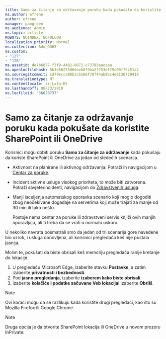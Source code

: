 ```yaml
---
title: Samo za čitanje za održavanje poruku kada pokušate da koristite SharePoint ili OneDrive
ms.author: efrene
author: efrene
manager: pamgreen
ms.audience: Admin
ms.topic: article
ROBOTS: NOINDEX, NOFOLLOW
localization_priority: Normal
ms.collection: Adm_O365
ms.custom:
- "127"
- "128"
ms.assetid: de7b6877-f3f9-4402-8072-c73783aaccaa
ms.openlocfilehash: 5b1e56253d6deeb0f9ba2f753eff5c00ff9c51a2
ms.sourcegitcommit: cd79ecca88b2cb166f78f44ab8bc4e8136729418
ms.translationtype: MT
ms.contentlocale: sr-Latn-RS
ms.lasthandoff: 08/23/2019
ms.locfileid: "36620737"
---
```

# <a name="read-only-for-maintenance-message-when-attempting-to-use-sharepoint-or-onedrive"></a>Samo za čitanje za održavanje poruku kada pokušate da koristite SharePoint ili OneDrive

Korisnici mogu dobiti poruku **Samo za čitanje za održavanje** kada pokušaju da koriste SharePoint ili OneDrive za jedan od sledećih scenarija. 

-   Aktivnost na planirane ili aktivnog održavanja.  Potraži ih navigacijom u [Centar za poruke](https://portal.office.com/adminportal/home#/messagecenter).
-   Incident aktivne usluge visokog prioriteta, to može biti zatvorena. Potraži savjete/incidenti, navigacijom do [Zdravstvenih usluga](https://portal.office.com/adminportal/home#/servicehealth).
-   Manji isceljenja automatskog oporavka scenario koji moglo dogoditi zbog neočekivane događaje na serverima koji može trajati za manje od 30 min ili tako nešto. 
    
    Postoje nema centar za poruke ili zdravstveni servis knjiži ovih manjih oporavljaju, ali ti treba da se vrati u normalu uskoro.

U nekoliko navrata posmatrali smo da jedan od tri scenarija gore navedene bio uzrok, i usluga obnovljena, ali korisnici pregledača keš nije postala jasnija.

Molim te, pokušati da biste obrisali keš memoriju pregledača ranije kretanje do lokacije.

1. U pregledaču Microsoft Edge, izaberite stavku **Postavke**, a zatim izaberite **privatnosti i bezbednosti**.
2. Pod **jasno pregledanja**, izaberite **izaberem kako biste obrisali**.
3. Izaberite **kolačiće i podatke sačuvane Veb lokacija**i izaberite **Obriši**.

>[!Note] 
> Ovi koraci mogu da se razlikuju kada koristite drugi pregledači, kao što su Mozilla Firefox ili Google Chrome.

>[!Note] 
> Druga opcija je da otvorite SharePoint lokacija ili OneDrive u novom prozoru InPrivate.
